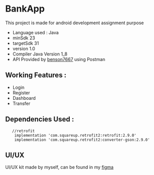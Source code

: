 # BankApp
This project is made for android development assignment purpose

* Language used : Java
* minSdk 23
* targetSdk 31
* version 1.0
* Compiler Java Version 1_8
* API Provided by [benson7667](https://github.com/RDCMDT/mdt-homework-instruction/blob/master/README.md) using Postman

## Working Features :
* Login
* Register
* Dashboard
* Transfer

## Dependencies Used :
```
   //retrofit
    implementation 'com.squareup.retrofit2:retrofit:2.9.0'
    implementation 'com.squareup.retrofit2:converter-gson:2.9.0'
```

## UI/UX
UI/UX kit made by myself, can be found in my [figma](https://www.figma.com/file/AYz1GeLYBxed7wdHf0yNRR/Bank-App_Glints-Test-Assignment)

